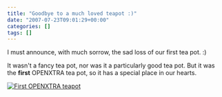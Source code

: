 ```yaml
---
title: "Goodbye to a much loved teapot :)"
date: "2007-07-23T09:01:29+00:00"
categories: []
tags: []
---
```


I must announce, with much sorrow, the sad loss of our first tea pot. :)

It wasn't a fancy tea pot, nor was it a particularly good tea pot. But it was the <strong>first</strong> OPENXTRA tea pot, so it has a special place in our hearts.

<a href='http://techteapot.com/wp-content/uploads/2007/07/picture-001.jpg' title='First OPENXTRA teapot'><img src='http://techteapot.com/wp-content/uploads/2007/07/picture-001.jpg' alt='First OPENXTRA teapot' /></a>
